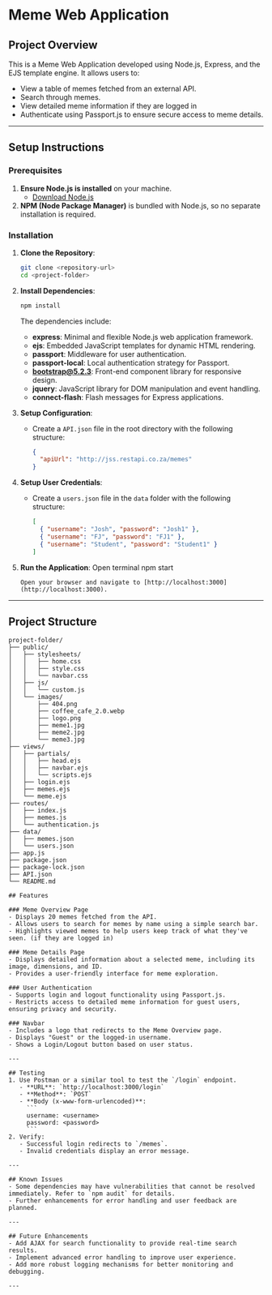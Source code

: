 # Meme Web Application

## Project Overview
This is a Meme Web Application developed using Node.js, Express, and the EJS template engine. It allows users to:
- View a table of memes fetched from an external API.
- Search through memes.
- View detailed meme information if they are logged in
- Authenticate using Passport.js to ensure secure access to meme details.

---

## Setup Instructions

### Prerequisites
1. **Ensure Node.js is installed** on your machine.
   - [Download Node.js](https://nodejs.org/)
2. **NPM (Node Package Manager)** is bundled with Node.js, so no separate installation is required.

### Installation
1. **Clone the Repository**:
   ```bash
   git clone <repository-url>
   cd <project-folder>
   ```
2. **Install Dependencies**:
   ```bash
   npm install
   ```
   The dependencies include:
   - **express**: Minimal and flexible Node.js web application framework.
   - **ejs**: Embedded JavaScript templates for dynamic HTML rendering.
   - **passport**: Middleware for user authentication.
   - **passport-local**: Local authentication strategy for Passport.
   - **bootstrap@5.2.3**: Front-end component library for responsive design.
   - **jquery**: JavaScript library for DOM manipulation and event handling.
   - **connect-flash**: Flash messages for Express applications.

3. **Setup Configuration**:
   - Create a `API.json` file in the root directory with the following structure:
     ```json
     {
       "apiUrl": "http://jss.restapi.co.za/memes"
     }
     ```

4. **Setup User Credentials**:
   - Create a `users.json` file in the `data` folder with the following structure:
     ```json
     [
       { "username": "Josh", "password": "Josh1" },
       { "username": "FJ", "password": "FJ1" },
       { "username": "Student", "password": "Student1" }
     ]
     ```

5. **Run the Application**:
   Open terminal
   npm start
   ```
   Open your browser and navigate to [http://localhost:3000](http://localhost:3000).

---

## Project Structure
```
project-folder/
├── public/
│   ├── stylesheets/
│   │   ├── home.css
│   │   ├── style.css
│   │   └── navbar.css
│   ├── js/
│   │   └── custom.js
│   └── images/
│       ├── 404.png
│       ├── coffee_cafe_2.0.webp
│       ├── logo.png
│       ├── meme1.jpg
│       ├── meme2.jpg
│       └── meme3.jpg
├── views/
│   ├── partials/
│   │   ├── head.ejs
│   │   ├── navbar.ejs
│   │   └── scripts.ejs
│   ├── login.ejs
│   ├── memes.ejs
│   └── meme.ejs
├── routes/
│   ├── index.js
│   ├── memes.js
│   └── authentication.js
├── data/
│   ├── memes.json
│   └── users.json
├── app.js
├── package.json
├── package-lock.json
├── API.json
└── README.md

## Features

### Meme Overview Page
- Displays 20 memes fetched from the API.
- Allows users to search for memes by name using a simple search bar.
- Highlights viewed memes to help users keep track of what they've seen. (if they are logged in)

### Meme Details Page
- Displays detailed information about a selected meme, including its image, dimensions, and ID.
- Provides a user-friendly interface for meme exploration.

### User Authentication
- Supports login and logout functionality using Passport.js.
- Restricts access to detailed meme information for guest users, ensuring privacy and security.

### Navbar
- Includes a logo that redirects to the Meme Overview page.
- Displays "Guest" or the logged-in username.
- Shows a Login/Logout button based on user status.

---

## Testing
1. Use Postman or a similar tool to test the `/login` endpoint.
   - **URL**: `http://localhost:3000/login`
   - **Method**: `POST`
   - **Body (x-www-form-urlencoded)**:
     ```
     username: <username>
     password: <password>
     ```
2. Verify:
   - Successful login redirects to `/memes`.
   - Invalid credentials display an error message.

---

## Known Issues
- Some dependencies may have vulnerabilities that cannot be resolved immediately. Refer to `npm audit` for details.
- Further enhancements for error handling and user feedback are planned.

---

## Future Enhancements
- Add AJAX for search functionality to provide real-time search results.
- Implement advanced error handling to improve user experience.
- Add more robust logging mechanisms for better monitoring and debugging.

---

